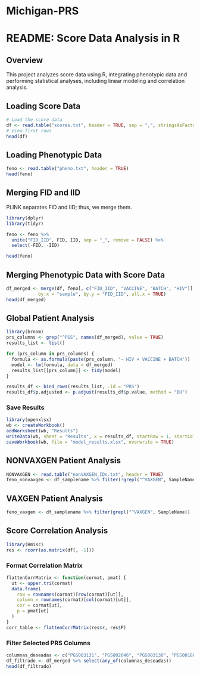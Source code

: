 # Michigan-PRS
# README: Score Data Analysis in R

## Overview
This project analyzes score data using R, integrating phenotypic data and performing statistical analyses, including linear modeling and correlation analysis.

## Loading Score Data
```r
# Load the score data
df <- read.table("scores.txt", header = TRUE, sep = ",", stringsAsFactors = FALSE)
# View first rows
head(df)
```

## Loading Phenotypic Data
```r
feno <- read.table("pheno.txt", header = TRUE)
head(feno)
```

## Merging FID and IID
PLINK separates FID and IID; thus, we merge them.
```r
library(dplyr)
library(tidyr)

feno <- feno %>%
  unite("FID_IID", FID, IID, sep = "_", remove = FALSE) %>%
  select(-FID, -IID)

head(feno)
```

## Merging Phenotypic Data with Score Data
```r
df_merged <- merge(df, feno[, c("FID_IID", "VACCINE", "BATCH", "HIV")],
            by.x = "sample", by.y = "FID_IID", all.x = TRUE)
head(df_merged)
```

## Global Patient Analysis
```r
library(broom)
prs_columns <- grep("^PGS", names(df_merged), value = TRUE)
results_list <- list()

for (prs_column in prs_columns) {
  formula <- as.formula(paste(prs_column, "~ HIV + VACCINE + BATCH"))
  model <- lm(formula, data = df_merged)
  results_list[[prs_column]] <- tidy(model)
}

results_df <- bind_rows(results_list, .id = "PRS")
results_df$p.adjusted <- p.adjust(results_df$p.value, method = "BH")
```

### Save Results
```r
library(openxlsx)
wb <- createWorkbook()
addWorksheet(wb, "Results")
writeData(wb, sheet = "Results", x = results_df, startRow = 1, startCol = 1)
saveWorkbook(wb, file = "model_results.xlsx", overwrite = TRUE)
```

## NONVAXGEN Patient Analysis
```r
NONVAXGEN <- read.table("nonVAXGEN_IDs.txt", header = TRUE)
feno_nonvaxgen <- df_samplename %>% filter(!grepl("^VAXGEN", SampleName))
```

## VAXGEN Patient Analysis
```r
feno_vaxgen <- df_samplename %>% filter(grepl("^VAXGEN", SampleName))
```

## Score Correlation Analysis
```r
library(Hmisc)
res <- rcorr(as.matrix(df[, -1]))
```

### Format Correlation Matrix
```r
flattenCorrMatrix <- function(cormat, pmat) {
  ut <- upper.tri(cormat)
  data.frame(
    row = rownames(cormat)[row(cormat)[ut]],
    column = rownames(cormat)[col(cormat)[ut]],
    cor = cormat[ut],
    p = pmat[ut]
  )
}
corr_table <- flattenCorrMatrix(res$r, res$P)
```

### Filter Selected PRS Columns
```r
columnas_deseadas <- c("PGS003131", "PGS002046", "PGS003130", "PGS001887", "PGS002802")
df_filtrado <- df_merged %>% select(any_of(columnas_deseadas))
head(df_filtrado)
```

